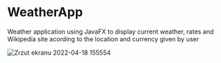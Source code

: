 # WeatherApp
Weather application using JavaFX to display current weather, rates and Wikipedia site acording to the location and currency given by user


![Zrzut ekranu 2022-04-18 155554](https://user-images.githubusercontent.com/99674392/163818614-3f10f344-6dc5-481b-9105-51d22c58cced.png)
